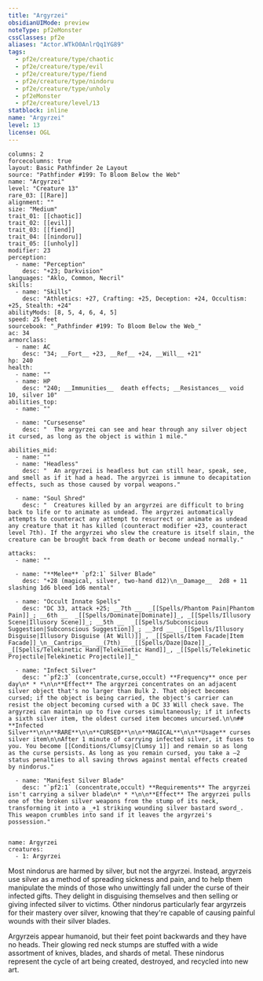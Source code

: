 ```yaml
---
title: "Argyrzei"
obsidianUIMode: preview
noteType: pf2eMonster
cssClasses: pf2e
aliases: "Actor.WTkO0AnlrQq1YG89" 
tags:
  - pf2e/creature/type/chaotic
  - pf2e/creature/type/evil
  - pf2e/creature/type/fiend
  - pf2e/creature/type/nindoru
  - pf2e/creature/type/unholy
  - pf2eMonster
  - pf2e/creature/level/13
statblock: inline
name: "Argyrzei"
level: 13
license: OGL
---
```


```statblock
columns: 2
forcecolumns: true
layout: Basic Pathfinder 2e Layout
source: "Pathfinder #199: To Bloom Below the Web"
name: "Argyrzei"
level: "Creature 13"
rare_03: [[Rare]]
alignment: ""
size: "Medium"
trait_01: [[chaotic]]
trait_02: [[evil]]
trait_03: [[fiend]]
trait_04: [[nindoru]]
trait_05: [[unholy]]
modifier: 23
perception:
  - name: "Perception"
    desc: "+23; Darkvision"
languages: "Aklo, Common, Necril"
skills:
  - name: "Skills"
    desc: "Athletics: +27, Crafting: +25, Deception: +24, Occultism: +25, Stealth: +24"
abilityMods: [8, 5, 4, 6, 4, 5]
speed: 25 feet
sourcebook: "_Pathfinder #199: To Bloom Below the Web_"
ac: 34
armorclass:
  - name: AC
    desc: "34; __Fort__ +23, __Ref__ +24, __Will__ +21"
hp: 240
health:
  - name: ""
  - name: HP
    desc: "240; __Immunities__  death effects; __Resistances__ void 10, silver 10"
abilities_top:
  - name: ""

  - name: "Cursesense"
    desc: "  The argyrzei can see and hear through any silver object it cursed, as long as the object is within 1 mile."

abilities_mid:
  - name: ""
  - name: "Headless"
    desc: "  An argyrzei is headless but can still hear, speak, see, and smell as if it had a head. The argyrzei is immune to decapitation effects, such as those caused by vorpal weapons."

  - name: "Soul Shred"
    desc: "  Creatures killed by an argyrzei are difficult to bring back to life or to animate as undead. The argyrzei automatically attempts to counteract any attempt to resurrect or animate as undead any creature that it has killed (counteract modifier +23, counteract level 7th). If the argyrzei who slew the creature is itself slain, the creature can be brought back from death or become undead normally."

attacks:
  - name: ""

  - name: "**Melee** `pf2:1` Silver Blade"
    desc: "+28 (magical, silver, two-hand d12)\n__Damage__  2d8 + 11 slashing 1d6 bleed 1d6 mental"

  - name: "Occult Innate Spells"
    desc: "DC 33, attack +25; __7th __  _[[Spells/Phantom Pain|Phantom Pain]]_; __6th __  _[[Spells/Dominate|Dominate]]_, _[[Spells/Illusory Scene|Illusory Scene]]_; __5th __  _[[Spells/Subconscious Suggestion|Subconscious Suggestion]]_; __3rd __  _[[Spells/Illusory Disguise|Illusory Disguise (At Will)]]_, _[[Spells/Item Facade|Item Facade]]_\n__Cantrips__  __(7th)__ _[[Spells/Daze|Daze]]_, _[[Spells/Telekinetic Hand|Telekinetic Hand]]_, _[[Spells/Telekinetic Projectile|Telekinetic Projectile]]_"

  - name: "Infect Silver"
    desc: "`pf2:3` (concentrate,curse,occult) **Frequency** once per day\n* * *\n\n**Effect** The argyrzei concentrates on an adjacent silver object that's no larger than Bulk 2. That object becomes cursed; if the object is being carried, the object's carrier can resist the object becoming cursed with a DC 33 Will check save. The argyrzei can maintain up to five curses simultaneously; if it infects a sixth silver item, the oldest cursed item becomes uncursed.\n\n## **Infected Silver**\n\n**RARE**\n\n**CURSED**\n\n**MAGICAL**\n\n**Usage** curses silver item\n\nAfter 1 minute of carrying infected silver, it fuses to you. You become [[Conditions/Clumsy|Clumsy 1]] and remain so as long as the curse persists. As long as you remain cursed, you take a –2 status penalties to all saving throws against mental effects created by nindorus."

  - name: "Manifest Silver Blade"
    desc: "`pf2:1` (concentrate,occult) **Requirements** The argyrzei isn't carrying a silver blade\n* * *\n\n**Effect** The argyrzei pulls one of the broken silver weapons from the stump of its neck, transforming it into a _+1 striking wounding silver bastard sword_. This weapon crumbles into sand if it leaves the argyrzei's possession."
 
```

```encounter-table
name: Argyrzei
creatures:
  - 1: Argyrzei
```



Most nindorus are harmed by silver, but not the argyrzei. Instead, argyrzeis use silver as a method of spreading sickness and pain, and to help them manipulate the minds of those who unwittingly fall under the curse of their infected gifts. They delight in disguising themselves and then selling or giving infected silver to victims. Other nindorus particularly fear argyrzeis for their mastery over silver, knowing that they're capable of causing painful wounds with their silver blades.

Argyrzeis appear humanoid, but their feet point backwards and they have no heads. Their glowing red neck stumps are stuffed with a wide assortment of knives, blades, and shards of metal. These nindorus represent the cycle of art being created, destroyed, and recycled into new art.
